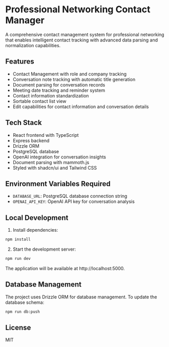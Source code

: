 # Professional Networking Contact Manager

A comprehensive contact management system for professional networking that enables intelligent contact tracking with advanced data parsing and normalization capabilities.

## Features

- Contact Management with role and company tracking
- Conversation note tracking with automatic title generation
- Document parsing for conversation records
- Meeting date tracking and reminder system
- Contact information standardization
- Sortable contact list view
- Edit capabilities for contact information and conversation details

## Tech Stack

- React frontend with TypeScript
- Express backend
- Drizzle ORM
- PostgreSQL database
- OpenAI integration for conversation insights
- Document parsing with mammoth.js
- Styled with shadcn/ui and Tailwind CSS

## Environment Variables Required

- `DATABASE_URL`: PostgreSQL database connection string
- `OPENAI_API_KEY`: OpenAI API key for conversation analysis

## Local Development

1. Install dependencies:
```bash
npm install
```

2. Start the development server:
```bash
npm run dev
```

The application will be available at http://localhost:5000.

## Database Management

The project uses Drizzle ORM for database management. To update the database schema:

```bash
npm run db:push
```

## License

MIT

